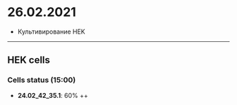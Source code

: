 26.02.2021
==========

- Культивирование HEK

---

## HEK cells
### Cells status (15:00)
- **24.02_42_35.1**: 60% ++